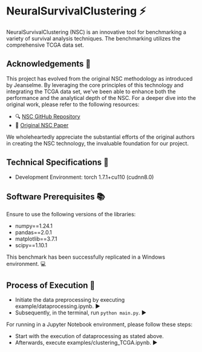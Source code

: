 # NeuralSurvivalClustering :zap:

NeuralSurvivalClustering (NSC) is an innovative tool for benchmarking a variety of survival analysis techniques. The benchmarking utilizes the comprehensive TCGA data set.

## Acknowledgements :clap:
This project has evolved from the original NSC methodology as introduced by Jeanselme. By leveraging the core principles of this technology and integrating the TCGA data set, we've been able to enhance both the performance and the analytical depth of the NSC. For a deeper dive into the original work, please refer to the following resources:

- :mag: [NSC GitHub Repository](https://github.com/Jeanselme/NeuralSurvivalClustering)
- :scroll: [Original NSC Paper](https://proceedings.mlr.press/v174/jeanselme22a/jeanselme22a.pdf)

We wholeheartedly appreciate the substantial efforts of the original authors in creating the NSC technology, the invaluable foundation for our project.

## Technical Specifications :wrench:
- Development Environment: torch 1.7.1+cu110 (cudnn8.0)

## Software Prerequisites :books:
Ensure to use the following versions of the libraries:

- numpy==1.24.1
- pandas==2.0.1
- matplotlib==3.7.1
- scipy==1.10.1

This benchmark has been successfully replicated in a Windows environment. :computer:

## Process of Execution :runner:
- Initiate the data preprocessing by executing example/dataprocessing.ipynb. :arrow_forward:
- Subsequently, in the terminal, run `python main.py`. :arrow_forward:

For running in a Jupyter Notebook environment, please follow these steps:

- Start with the execution of dataprocessing as stated above.
- Afterwards, execute examples/clustering_TCGA.ipynb. :arrow_forward: 
 
